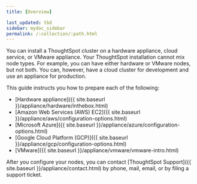 ```yaml
---
title: [Overview]

last_updated: tbd
sidebar: mydoc_sidebar
permalink: /:collection/:path.html
---
```

You can install a ThoughtSpot cluster on a hardware appliance, cloud service, or VMware appliance.
Your ThoughtSpot installation cannot mix node types. For example, you can have either hardware or VMware nodes, but not both. You can, however, have a cloud cluster for development and use an appliance for production.

This guide instructs you how to prepare each of the following:

- [Hardware appliance]({{ site.baseurl }}/appliance/hardware/inthebox.html)
- [Amazon Web Services (AWS) EC2]({{ site.baseurl }}/appliance/aws/configuration-options.html)
- [Microsoft Azure]({{ site.baseurl }}/appliance/azure/configuration-options.html)
- [Google Cloud Platform (GCP)]({{ site.baseurl }}/appliance/gcp/configuration-options.html)
- [VMware]({{ site.baseurl }}/appliance/vmware/vmware-intro.html)

After you configure your nodes, you can contact [ThoughtSpot
Support]({{ site.baseurl }}/appliance/contact.html) by phone, mail, email, or by filing a support ticket.
